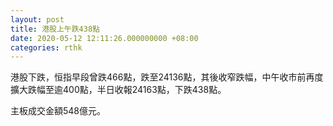 ```yaml
---
layout: post
title: 港股上午跌438點
date: 2020-05-12 12:11:26.000000000 +08:00
categories: rthk
---
```


港股下跌，恒指早段曾跌466點，跌至24136點，其後收窄跌幅，中午收市前再度擴大跌幅至逾400點，半日收報24163點，下跌438點。

主板成交金額548億元。

